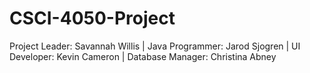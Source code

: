 # CSCI-4050-Project
Project Leader: Savannah Willis | 
Java Programmer: Jarod Sjogren | 
UI Developer: Kevin Cameron | 
Database Manager: Christina Abney
